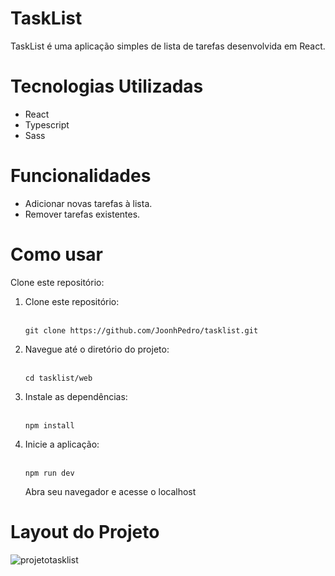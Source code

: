 # TaskList
TaskList é uma aplicação simples de lista de tarefas desenvolvida em React.

#   Tecnologias Utilizadas

<ul>
    <li>React</li>
    <li>Typescript</li>
    <li>Sass</li>
</ul>    
    
# Funcionalidades
<ul>
    <li>Adicionar novas tarefas à lista.</li>
    <li>Remover tarefas existentes.</li>
</ul>

# Como usar
Clone este repositório:

<ol>
    <li>Clone este repositório:</li>
<br>
    
    git clone https://github.com/JoonhPedro/tasklist.git

<li>Navegue até o diretório do projeto:</li>
<br>
    
    cd tasklist/web

<li>Instale as dependências: </li>
<br>

    npm install

<li>Inicie a aplicação:</li>
<br>
    
    npm run dev

Abra seu navegador e acesse o localhost
</ol>

# Layout do Projeto


![projetotasklist](https://github.com/JoonhPedro/tasklist/assets/103079429/63c1ad2e-5155-42d6-a574-1e22397637bf)


